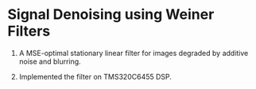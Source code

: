 # Signal Denoising using Weiner Filters
1. A MSE-optimal stationary linear filter for images degraded by additive noise and blurring.

2. Implemented the filter on TMS320C6455 DSP.
